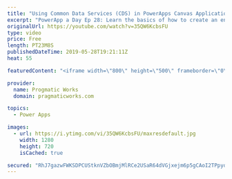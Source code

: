 ```yaml
---
title: "Using Common Data Services (CDS) in PowerApps Canvas Applications Tutorial"
excerpt: "PowerApp a Day Ep 28: Learn the basics of how to create an entity in Common Data Services (CDS) and then how to consume the entity in a PowerApps canvas application.  Building a model-driven application: https://youtu.be/3yN0-qBL8nA  PowerApps Training: http://www.pragmaticworks.com We're Passionate"
originalUrl: https://youtube.com/watch?v=35QW6KcbsFU
type: video
price: Free
length: PT23M8S
publishedDateTime: 2019-05-28T19:21:11Z
heat: 55

featuredContent: "<iframe width=\"800\" height=\"500\" frameborder=\"0\" src=\"https://www.youtube.com/embed/35QW6KcbsFU\" allow=\"accelerometer; autoplay; encrypted-media; gyroscope; picture-in-picture\" allowfullscreen></iframe>"

provider:
  name: Progmatic Works
  domain: pragmaticworks.com

topics:
  - Power Apps

images:
  - url: https://i.ytimg.com/vi/35QW6KcbsFU/maxresdefault.jpg
    width: 1280
    height: 720
    isCached: true

secured: "RhJ7gazwFWKSDPCUStknVZbOBmjMlRCe2USaR64dVGjxejm6p5gCAoI2TPpydv0PfhgaSTVoNlQPU+FrnUwDT6PHnDRKZd7+47ld0h4KaZ6uhD7H4u7ZaVPRJdLs34SPczhSZ1QTezL+8TZTxQGp4CC5Heoszu4wJkrfBdpP/+lO4W4sp08EURm9LAMjdkxA1mPb1dJQSXrESYQsW3EqQpi9Er+C93ty4hzbTX/uou+alOlsv+Y3h9E7Ea5kM8l4Be1Er3Ofk3aM3RKDODz/poTO36FcUSZF04JVRoPq1UN+X9Jpx/M8vkmEWHQ/35J2Y27DJylW6uDmq2dk7tnLb+3iAnzzWQzgkoKMzs9Hy31j6kYk05pddei/tHhRBU6vOcYKGM/VqfrgLcZgvWNFglV7qWk9ixks25UP4csDjEA=;1fLfb98nHpFWJhH8y7t99A=="
---
```


